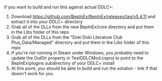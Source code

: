 If you want to build and run this against actual DDLC+:
1. Download https://github.com/BepInEx/BepInEx/releases/tag/v5.4.11 and extract it into your DDLC+ directory
2. Grab all of the DLLs from the new BepInEx/core directory and put them in the Libs folder of this repo
3. Grab all of the DLLs from the "Doki Doki Literature Club Plus_Data/Managed" directory and put them in the Libs folder of this repo
4. If you're not running in Steam under Windows, you probably need to update the OutDir property in TestDDLCMod.csproj to point to the BepInEx\plugins subdirectory of your DDLC+ install
5. At this point, you should be able to build and run the solution - lmk if that doesn't work for you
